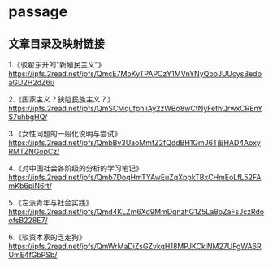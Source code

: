 # passage

## 文章目录及映射链接

1.《驳翟东升的”新殖民主义“》
https://ipfs.2read.net/ipfs/QmcE7MoKyTPAPCzY1MVnYNyQboJUUcysBedbaGU2H2dZ6i/

2.《国家主义？狭隘民族主义？》
https://ipfs.2read.net/ipfs/QmSCMqufphiiAy2zWBo8wCtNyFethQrwxCREnYS7uhbgHQ/

3.《女性问题的一般化说明与尝试》
https://ipfs.2read.net/ipfs/QmbBv3UaoMmfZ2fQddBH1GmJ6TjBHAD4AoxyRMTZNGopCz/

4.《对中国社会各阶级的分析的学习笔记》
https://ipfs.2read.net/ipfs/Qmb7DoqHmTYAwEuZqXppkTBxCHmEoLfL52FAmKb6piN6rt/

5.《左派青年与社会实践》
https://ipfs.2read.net/ipfs/Qmd4KLZm6Xd9MmDqnzhG1Z5La8bZaFsJczRdoofsB228E7/

6.《驳资本家的乏走狗》
https://ipfs.2read.net/ipfs/QmWrMaDiZsGZvkqH18MPJKCkiNM27UFgWA6RUmE4fGbPSb/




